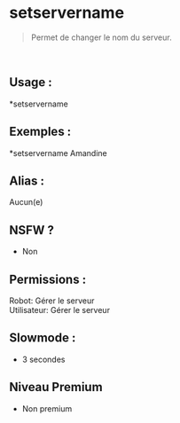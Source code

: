 # setservername

> Permet de changer le nom du serveur.

<br>

## Usage :

*setservername <nouveau nom>

## Exemples :

*setservername Amandine

## Alias :

Aucun(e)

## NSFW ?

- Non

## Permissions :

Robot: Gérer le serveur
<br>
Utilisateur: Gérer le serveur

## Slowmode :

- 3 secondes

## Niveau Premium

- Non premium